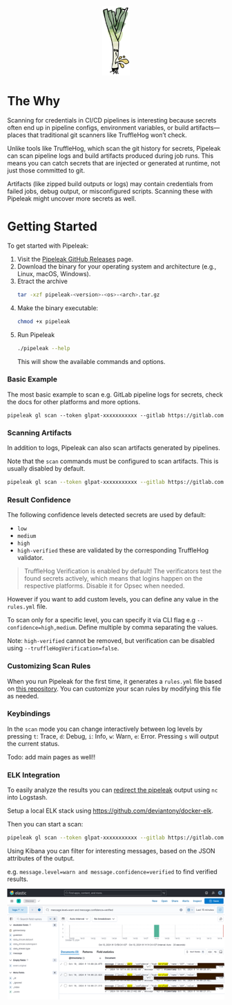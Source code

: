 <p align="center">
  <img style="max-height: 10rem" src="https://github.com/CompassSecurity/pipeleak/blob/main/docs/logo.png?raw=true">
</p>

# The Why

Scanning for credentials in CI/CD pipelines is interesting because secrets often end up in pipeline configs, environment variables, or build artifacts—places that traditional git scanners like TruffleHog won’t check. 

Unlike tools like TruffleHog, which scan the git history for secrets, Pipeleak can scan pipeline logs and build artifacts produced during job runs. This means you can catch secrets that are injected or generated at runtime, not just those committed to git.

Artifacts (like zipped build outputs or logs) may contain credentials from failed jobs, debug output, or misconfigured scripts. Scanning these with Pipeleak might uncover more secrets as well.

# Getting Started

To get started with Pipeleak:

1. Visit the [Pipeleak GitHub Releases](https://github.com/CompassSecurity/pipeleak/releases) page.
2. Download the binary for your operating system and architecture (e.g., Linux, macOS, Windows).
3. Etract the archive
    ```bash
    tar -xzf pipeleak-<version>-<os>-<arch>.tar.gz
    ```
4. Make the binary executable:
   ```bash
   chmod +x pipeleak
   ```
5. Run Pipeleak
   ```bash
   ./pipeleak --help
   ```
   This will show the available commands and options.

### Basic Example

The most basic example to scan e.g. GitLab pipeline logs for secrets, check the docs for other platforms and more options.

```shell
pipeleak gl scan --token glpat-xxxxxxxxxxx --gitlab https://gitlab.com
```

### Scanning Artifacts

In addition to logs, Pipeleak can also scan artifacts generated by pipelines.

Note that the `scan` commands must be configured to scan artifacts. This is usually disabled by default.

```bash
pipeleak gl scan --token glpat-xxxxxxxxxxx --gitlab https://gitlab.com -a 
```

### Result Confidence

The following confidence levels detected secrets are used by default:
* `low`
* `medium`
* `high`
* `high-verified` these are validated by the corresponding TruffleHog validator.

> TruffleHog Verification is enabled by default! The verificators test the found secrets actively, which means that logins happen on the respective platforms. Disable it for Opsec when needed.

However if you want to add custom levels, you can define any value in the `rules.yml` file.

To scan only for a specific level, you can specify it via CLI flag e.g `--confidence=high,medium`. Define multiple by comma separating the values.

Note: `high-verified` cannot be removed, but verification can be disabled using `--truffleHogVerification=false`.

### Customizing Scan Rules

When you run Pipeleak for the first time, it generates a `rules.yml` file based on [this repository](https://github.com/mazen160/secrets-patterns-db/blob/master/db/rules-stable.yml). You can customize your scan rules by modifying this file as needed.

### Keybindings

In the `scan` mode you can change interactively between log levels by pressing `t`: Trace, `d`: Debug, `i`: Info, `w`: Warn, `e`: Error. Pressing `s` will output the current status.

Todo: add main pages as well!!

### ELK Integration

To easily analyze the results you can [redirect the pipeleak](https://github.com/deviantony/docker-elk?tab=readme-ov-file#injecting-data) output using `nc` into Logstash.

Setup a local ELK stack using https://github.com/deviantony/docker-elk. 

Then you can start a scan:
```bash
pipeleak gl scan --token glpat-xxxxxxxxxxx --gitlab https://gitlab.com  --json | nc -q0 localhost 50000
```

Using Kibana you can filter for interesting messages, based on the JSON attributes of the output.

e.g. `message.level=warn and message.confidence=verified` to find verified results.

![Kiabana Search](kibana.png)
